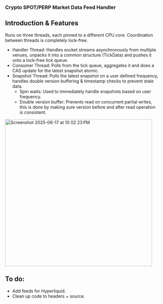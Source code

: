 ### Crypto SPOT/PERP Market Data Feed Handler

## Introduction & Features

Runs on three threads, each pinned to a different CPU core. Coordination between threads is completely lock-free.

- Handler Thread: Handles socket streams asynchronously from multiple venues, unpacks it into a common structure (TickData) and pushes it onto a lock-free tick queue.
- Consumer Thread: Polls from the tick queue, aggregates it and does a CAS update for the latest snapshot atomic.
- Snapshot Thread: Pulls the latest snapshot on a user defined frequency, handles double version buffering & timestamp checks to prevent stale data.
  - Spin waits: Used to immediately handle snapshots based on user frequency.
  - Double version buffer: Prevents read on concurrent partial writes, this is done by making sure version before and after read operation is consistent.

<img width="480" alt="Screenshot 2025-06-17 at 10 02 23 PM" src="https://github.com/user-attachments/assets/3f4e1f8e-ba64-45ec-a41f-2a1ab6652e08" />

## To do:
- Add feeds for Hyperliquid.
- Clean up code to headers + source.
